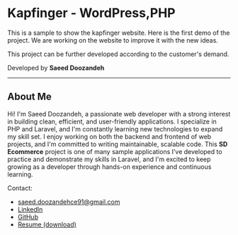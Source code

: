 # Kapfinger - WordPress,PHP
This is a sample to show the kapfinger website. Here is the first demo of the project.
We are working on the website to improve it with the new ideas.

This project can be further developed according to the customer's demand.

Developed by **Saeed Doozandeh**

---

## About Me

Hi! I'm Saeed Doozandeh, a passionate web developer with a strong interest in building clean, efficient, and user-friendly applications. I specialize in PHP and Laravel, and I'm constantly learning new technologies to expand my skill set. I enjoy working on both the backend and frontend of web projects, and I'm committed to writing maintainable, scalable code. This **SD Ecommerce** project is one of many sample applications I’ve developed to practice and demonstrate my skills in Laravel, and I'm excited to keep growing as a developer through hands-on experience and continuous learning.

Contact:  
- [saeed.doozandehce91@gmail.com](mailto:saeed.doozandehce91@gmail.com)  
- [LinkedIn](https://www.linkedin.com/in/saeeddoozandeh/)  
- [GitHub](https://github.com/saeedking2020)  
- [Resume (download)](https://drive.google.com/file/d/1tQtEb1Hj5s7a4cdMPL761XShu5F75po8/view?usp=drive_link)
